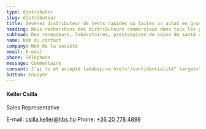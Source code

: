 ```yaml
---
type: distributor
slug: distributeur
title: Devenez distributeur de tests rapides ou faites un achat en gros
heading: Nous recherchons des distributeurs commerciaux dans tous les pays européens
subhead: Des renendeurs, laboratoires, prestataires de soins de santé qui doivent acheter de grandes quantités de tests sont les bienvenus.
name: Nom du contact
company: Nom de la société
email: E-mail
phone: Téléphone
message: Commentaire
consent: J'ai lu et accepté la&nbsp;<a href="/confidentialité" target="_blank">politique de confidentialité</a>.
button: Envoyer
---
```

#### Keller Csilla

Sales Representative

E-mail: [csilla.keller@hbs.hu](mailto:csilla.keller@hbs.hu)
Phone: [+36 20 778 4899](tel:+36207784899)